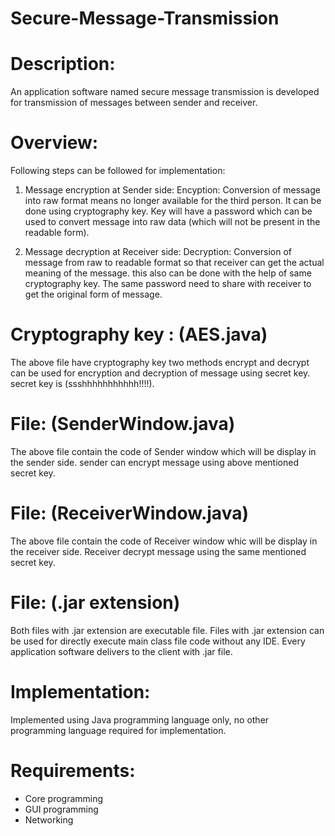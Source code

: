 # Secure-Message-Transmission

# Description:
An application software named secure message transmission is developed for transmission of messages between sender and receiver.

# Overview:
Following steps can be followed for implementation:

1. Message encryption at Sender side:
Encyption: Conversion of message into raw format means no longer available for the third person. It can be done using cryptography key.
Key will have a password which can be used to convert message into raw data (which will not be present in the readable form).

2. Message decryption at Receiver side:
Decryption: Conversion of message from raw to readable format so that receiver can get the actual meaning of the message. this also can be done with the help of same cryptography key. The same password need to share with receiver to get the original form of message.

# Cryptography key : (AES.java)
The above file have cryptography key two methods encrypt and decrypt can be used for encryption and decryption of message using secret key.
secret key is (ssshhhhhhhhhhh!!!!).

# File: (SenderWindow.java)
The above file contain the code of Sender window which will be display in the sender side. sender can encrypt message using above mentioned secret key.

# File: (ReceiverWindow.java)
The above file contain the code of Receiver window whic will be display in the receiver side. Receiver decrypt message using the same 
mentioned secret key.

# File: (.jar extension)
Both files with .jar extension are executable file.
Files with .jar extension can be used for directly execute main class file code without any IDE.
Every application software delivers to the client with .jar file.

# Implementation:
Implemented using Java programming language only, no other programming language required for implementation.

# Requirements:
- Core programming 
- GUI programming 
- Networking






